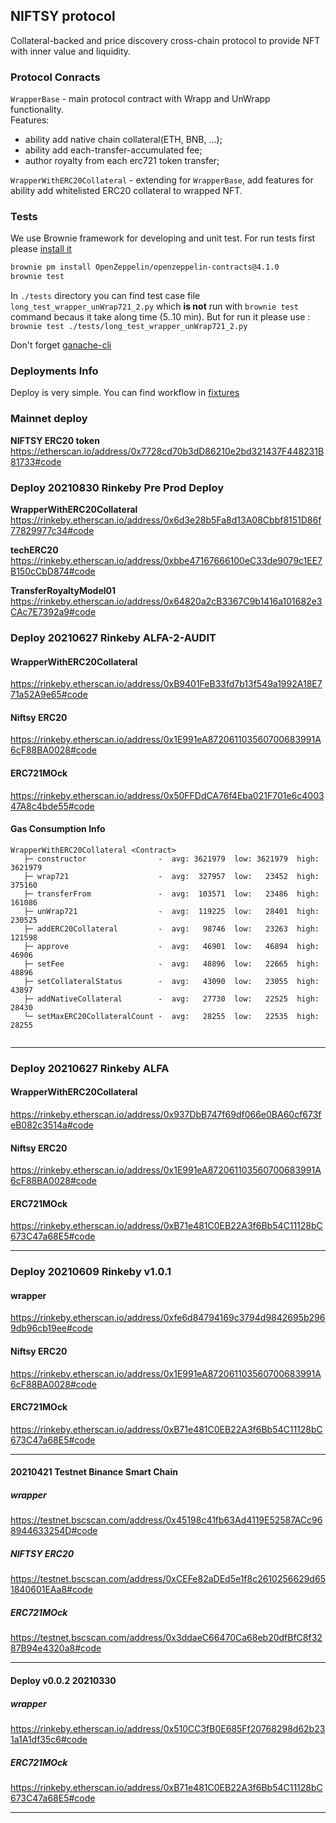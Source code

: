 ## NIFTSY protocol
Collateral-backed and price discovery cross-chain protocol to provide NFT with
 inner value and liquidity.

### Protocol Conracts
`WrapperBase` - main protocol contract with Wrapp and UnWrapp functionality.  
Features:
 - ability add native chain collateral(ETH, BNB, ...);
 - ability add each-transfer-accumulated fee;
 - author royalty from each erc721 token transfer;  

`WrapperWithERC20Collateral` - extending for `WrapperBase`, add features for 
ability add whitelisted ERC20 collateral to wrapped NFT.

### Tests
We use Brownie framework for developing and unit test. For run tests
first please [install it](https://eth-brownie.readthedocs.io/en/stable/install.html)

```bash
brownie pm install OpenZeppelin/openzeppelin-contracts@4.1.0
brownie test
```
In `./tests` directory you can find test case file `long_test_wrapper_unWrap721_2.py` 
which **is not** run with `brownie test` command becaus it take  along time (5..10 min).
But for  run it please use : `brownie test ./tests/long_test_wrapper_unWrap721_2.py`


Don't forget [ganache-cli](https://www.npmjs.com/package/ganache-cli)

### Deployments Info
Deploy is very simple. You can find workflow in 
[fixtures](./tests/fixtures/deploy_env.py) 

### Mainnet deploy
**NIFTSY ERC20 token**
https://etherscan.io/address/0x7728cd70b3dD86210e2bd321437F448231B81733#code



### Deploy 20210830 Rinkeby Pre Prod Deploy
**WrapperWithERC20Collateral**  
https://rinkeby.etherscan.io/address/0x6d3e28b5Fa8d13A08Cbbf8151D86f77829977c34#code  

**techERC20**
https://rinkeby.etherscan.io/address/0xbbe47167666100eC33de9079c1EE7B150cCbD874#code  


**TransferRoyaltyModel01**
https://rinkeby.etherscan.io/address/0x64820a2cB3367C9b1416a101682e3CAc7E7392a9#code  


### Deploy 20210627 Rinkeby ALFA-2-AUDIT
#### WrapperWithERC20Collateral  
https://rinkeby.etherscan.io/address/0xB9401FeB33fd7b13f549a1992A18E771a52A9e65#code

#### Niftsy ERC20
https://rinkeby.etherscan.io/address/0x1E991eA872061103560700683991A6cF88BA0028#code

#### ERC721MOck
https://rinkeby.etherscan.io/address/0x50FFDdCA76f4Eba021F701e6c400347A8c4bde55#code

#### Gas Consumption Info
```
WrapperWithERC20Collateral <Contract>
   ├─ constructor                -  avg: 3621979  low: 3621979  high: 3621979
   ├─ wrap721                    -  avg:  327957  low:   23452  high:  375160
   ├─ transferFrom               -  avg:  103571  low:   23486  high:  161086
   ├─ unWrap721                  -  avg:  119225  low:   28401  high:  230525
   ├─ addERC20Collateral         -  avg:   98746  low:   23263  high:  121598
   ├─ approve                    -  avg:   46901  low:   46894  high:   46906
   ├─ setFee                     -  avg:   48896  low:   22665  high:   48896
   ├─ setCollateralStatus        -  avg:   43090  low:   23055  high:   43897
   ├─ addNativeCollateral        -  avg:   27730  low:   22525  high:   28430
   └─ setMaxERC20CollateralCount -  avg:   28255  low:   22535  high:   28255


```

----


### Deploy 20210627 Rinkeby ALFA
#### WrapperWithERC20Collateral  
https://rinkeby.etherscan.io/address/0x937DbB747f69df066e0BA60cf673feB082c3514a#code

#### Niftsy ERC20
https://rinkeby.etherscan.io/address/0x1E991eA872061103560700683991A6cF88BA0028#code

#### ERC721MOck
https://rinkeby.etherscan.io/address/0xB71e481C0EB22A3f6Bb54C11128bC673C47a68E5#code

---

### Deploy 20210609 Rinkeby v1.0.1
#### wrapper  
https://rinkeby.etherscan.io/address/0xfe6d84794169c3794d9842695b2969db96cb19ee#code

#### Niftsy ERC20
https://rinkeby.etherscan.io/address/0x1E991eA872061103560700683991A6cF88BA0028#code

#### ERC721MOck
https://rinkeby.etherscan.io/address/0xB71e481C0EB22A3f6Bb54C11128bC673C47a68E5#code

---

#### 20210421 Testnet Binance Smart Chain
##### wrapper
https://testnet.bscscan.com/address/0x45198c41fb63Ad4119E52587ACc968944633254D#code

##### NIFTSY ERC20
https://testnet.bscscan.com/address/0xCEFe82aDEd5e1f8c2610256629d651840601EAa8#code

##### ERC721MOck
https://testnet.bscscan.com/address/0x3ddaeC66470Ca68eb20dfBfC8f3287B94e4320a8#code


----

#### Deploy v0.0.2 20210330
##### wrapper  
https://rinkeby.etherscan.io/address/0x510CC3fB0E685Ff20768298d62b231a1A1df35c6#code

##### ERC721MOck
https://rinkeby.etherscan.io/address/0xB71e481C0EB22A3f6Bb54C11128bC673C47a68E5#code

---
